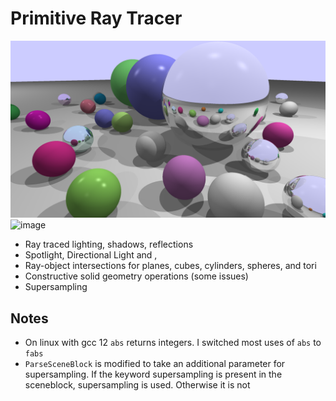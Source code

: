 # Primitive Ray Tracer

![image](./renders/spheres_colour.png)
![image](./renders/simple_colour.png)

- Ray traced lighting, shadows, reflections
- Spotlight, Directional Light and ,
- Ray-object intersections for planes, cubes, cylinders, spheres, and tori
- Constructive solid geometry operations (some issues)
- Supersampling

## Notes

- On linux with gcc 12 `abs` returns integers. I switched most uses of `abs` to `fabs`
- `ParseSceneBlock` is modified to take an additional parameter for supersampling. If the keyword supersampling is present in the sceneblock, supersampling is used. Otherwise it is not
